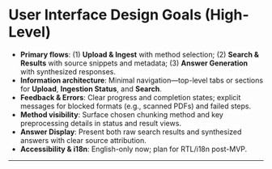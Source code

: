 # User Interface Design Goals (High-Level)

- **Primary flows**: (1) **Upload & Ingest** with method selection; (2) **Search & Results** with source snippets and metadata; (3) **Answer Generation** with synthesized responses.
- **Information architecture**: Minimal navigation—top-level tabs or sections for **Upload**, **Ingestion Status**, and **Search**.
- **Feedback & Errors**: Clear progress and completion states; explicit messages for blocked formats (e.g., scanned PDFs) and failed steps.
- **Method visibility**: Surface chosen chunking method and key preprocessing details in status and result views.
- **Answer Display**: Present both raw search results and synthesized answers with clear source attribution.
- **Accessibility & i18n**: English-only now; plan for RTL/i18n post-MVP.

---
